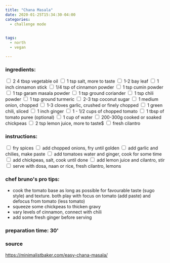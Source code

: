 ```yaml
---
title: "Chana Masala"
date: 2020-01-25T15:34:30-04:00
categories:
  - challenge mode

  
tags:
  - north
  - vegan

---
```


### ingredients:

<input type="checkbox"> 2 4 tbsp vegetable oil
<input type="checkbox"> 1 tsp salt, more to taste
<input type="checkbox"> 1-2 bay leaf
<input type="checkbox"> 1 inch cinnamon stick
<input type="checkbox"> 1/4 tsp of cinnamon powder
<input type="checkbox"> 1 tsp cumin powder
<input type="checkbox"> 1 tsp garam masala powder
<input type="checkbox"> 1 tsp ground coriander
<input type="checkbox"> 1 tsp chili powder
<input type="checkbox"> 1 tsp ground turmeric
<input type="checkbox"> 2-3 tsp coconut sugar
<input type="checkbox"> 1 medium onion, chopped
<input type="checkbox"> 1-3 cloves garlic, crushed or finely chopped
<input type="checkbox"> 1 green chili, sliced 
<input type="checkbox"> 1 inch ginger
<input type="checkbox"> 1 - 1/2 cups of chopped tomato
<input type="checkbox"> 1 tbsp of tomato puree (optional)
<input type="checkbox"> 1 cup of water
<input type="checkbox"> 200-300g cooked or soaked chickpeas
<input type="checkbox"> 2 tsp lemon juice, more to taste$
<input type="checkbox"> fresh cilantro



### instructions:
<input type="checkbox"> fry spices
<input type="checkbox"> add chopped onions, fry until golden
<input type="checkbox"> add garlic and chilies, make paste
<input type="checkbox"> add tomatoes water and ginger, cook for some time
<input type="checkbox"> add chickpeas, salt, cook until done 
<input type="checkbox"> add lemon juice and cilantro, stir
<input type="checkbox"> serve with dosa, naan or rice, fresh cilantro, lemons

### chef bruno's pro tips:

- cook the tomato base as long as possible for favourable taste (sugo style) and texture. both play with focus on tomato (add paste) and defocus from tomato (less tomato)
- squeeze some chickpeas to thicken gravy
- vary levels of cinnamon, connect with chili
- add some fresh ginger before serving


### preparation time: 30'

### source

<a href="https://minimalistbaker.com/easy-chana-masala/" target="_blank" >https://minimalistbaker.com/easy-chana-masala/</a>

